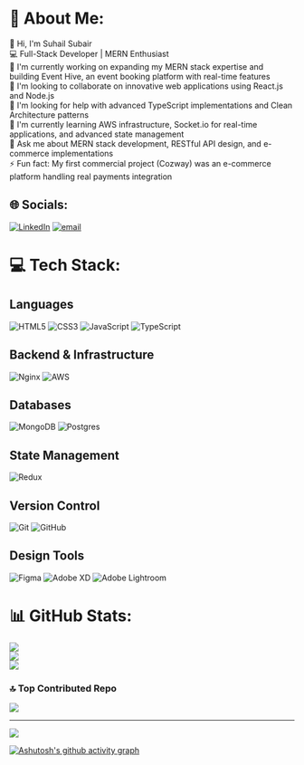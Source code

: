 # 💫 About Me:
👋 Hi, I'm Suhail Subair<br>💻 Full-Stack Developer | MERN Enthusiast<br>🔭 I'm currently working on expanding my MERN stack expertise and building Event Hive, an event booking platform with real-time features<br>👯 I'm looking to collaborate on innovative web applications using React.js and Node.js<br>🤝 I'm looking for help with advanced TypeScript implementations and Clean Architecture patterns<br>🌱 I'm currently learning AWS infrastructure, Socket.io for real-time applications, and advanced state management<br>💬 Ask me about MERN stack development, RESTful API design, and e-commerce implementations<br>⚡ Fun fact: My first commercial project (Cozway) was an e-commerce platform handling real payments integration


## 🌐 Socials:
[![LinkedIn](https://img.shields.io/badge/LinkedIn-%230077B5.svg?logo=linkedin&logoColor=white)](https://linkedin.com/in/https://www.linkedin.com/in/suhail-subair/) [![email](https://img.shields.io/badge/Email-D14836?logo=gmail&logoColor=white)](mailto:suhailsubair04@gmail.com) 

# 💻 Tech Stack:

## Languages
![HTML5](https://img.shields.io/badge/html5-%23E34F26.svg?style=for-the-badge&logo=html5&logoColor=white)
![CSS3](https://img.shields.io/badge/css3-%231572B6.svg?style=for-the-badge&logo=css3&logoColor=white)
![JavaScript](https://img.shields.io/badge/javascript-%23323330.svg?style=for-the-badge&logo=javascript&logoColor=%23F7DF1E)
![TypeScript](https://img.shields.io/badge/typescript-%23007ACC.svg?style=for-the-badge&logo=typescript&logoColor=white)

## Backend & Infrastructure
![Nginx](https://img.shields.io/badge/nginx-%23009639.svg?style=for-the-badge&logo=nginx&logoColor=white)
![AWS](https://img.shields.io/badge/AWS-%23FF9900.svg?style=for-the-badge&logo=amazon-aws&logoColor=white)

## Databases
![MongoDB](https://img.shields.io/badge/MongoDB-%234ea94b.svg?style=for-the-badge&logo=mongodb&logoColor=white)
![Postgres](https://img.shields.io/badge/postgres-%23316192.svg?style=for-the-badge&logo=postgresql&logoColor=white)

## State Management
![Redux](https://img.shields.io/badge/redux-%23593d88.svg?style=for-the-badge&logo=redux&logoColor=white)

## Version Control
![Git](https://img.shields.io/badge/git-%23F05033.svg?style=for-the-badge&logo=git&logoColor=white)
![GitHub](https://img.shields.io/badge/github-%23121011.svg?style=for-the-badge&logo=github&logoColor=white)

## Design Tools
![Figma](https://img.shields.io/badge/figma-%23F24E1E.svg?style=for-the-badge&logo=figma&logoColor=white)
![Adobe XD](https://img.shields.io/badge/Adobe%20XD-470137?style=for-the-badge&logo=Adobe%20XD&logoColor=#FF61F6)
![Adobe Lightroom](https://img.shields.io/badge/Adobe%20Lightroom-31A8FF.svg?style=for-the-badge&logo=Adobe%20Lightroom&logoColor=white)
# 📊 GitHub Stats:
![](https://github-readme-stats.vercel.app/api?username=Suhailsubair007&theme=dark&hide_border=false&include_all_commits=true&count_private=true)<br/>
![](https://nirzak-streak-stats.vercel.app/?user=Suhailsubair007&theme=dark&hide_border=false)<br/>
![](https://github-readme-stats.vercel.app/api/top-langs/?username=Suhailsubair007&theme=dark&hide_border=false&include_all_commits=true&count_private=true&layout=compact)

### 🔝 Top Contributed Repo
![](https://github-contributor-stats.vercel.app/api?username=Suhailsubair007&limit=5&theme=dark&combine_all_yearly_contributions=true)

---
[![](https://visitcount.itsvg.in/api?id=Suhailsubair007&icon=0&color=1)](https://visitcount.itsvg.in)


[![Ashutosh's github activity graph](https://github-readme-activity-graph.vercel.app/graph?username=Suhailsubair007&bg_color=000000&color=ffffff&line=ffffff&point=44ff00&area=true&hide_border=true)](https://github.com/ashutosh00710/github-readme-activity-graph)

<!-- Proudly created with GPRM ( https://gprm.itsvg.in ) -->
